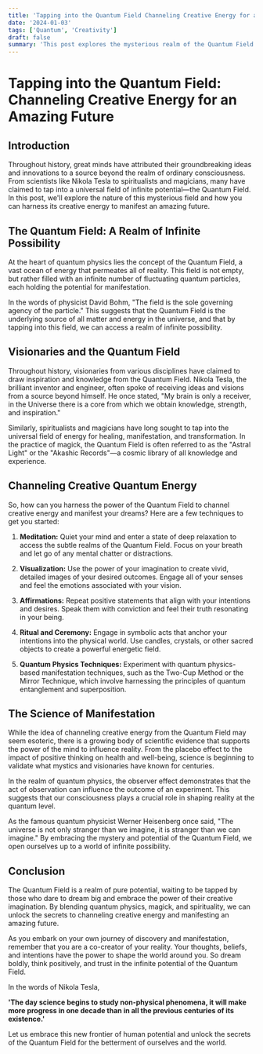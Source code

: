 ```yaml
---
title: 'Tapping into the Quantum Field Channeling Creative Energy for an Amazing Future'
date: '2024-01-03'
tags: ['Quantum', 'Creativity']
draft: false
summary: 'This post explores the mysterious realm of the Quantum Field.'
---
```


# Tapping into the Quantum Field: Channeling Creative Energy for an Amazing Future

## Introduction

Throughout history, great minds have attributed their groundbreaking ideas and innovations to a source beyond the realm of ordinary consciousness. From scientists like Nikola Tesla to spiritualists and magicians, many have claimed to tap into a universal field of infinite potential—the Quantum Field. In this post, we'll explore the nature of this mysterious field and how you can harness its creative energy to manifest an amazing future.

## The Quantum Field: A Realm of Infinite Possibility

At the heart of quantum physics lies the concept of the Quantum Field, a vast ocean of energy that permeates all of reality. This field is not empty, but rather filled with an infinite number of fluctuating quantum particles, each holding the potential for manifestation.

In the words of physicist David Bohm, "The field is the sole governing agency of the particle." This suggests that the Quantum Field is the underlying source of all matter and energy in the universe, and that by tapping into this field, we can access a realm of infinite possibility.

## Visionaries and the Quantum Field

Throughout history, visionaries from various disciplines have claimed to draw inspiration and knowledge from the Quantum Field. Nikola Tesla, the brilliant inventor and engineer, often spoke of receiving ideas and visions from a source beyond himself. He once stated, "My brain is only a receiver, in the Universe there is a core from which we obtain knowledge, strength, and inspiration."

Similarly, spiritualists and magicians have long sought to tap into the universal field of energy for healing, manifestation, and transformation. In the practice of magick, the Quantum Field is often referred to as the "Astral Light" or the "Akashic Records"—a cosmic library of all knowledge and experience.

## Channeling Creative Quantum Energy

So, how can you harness the power of the Quantum Field to channel creative energy and manifest your dreams? Here are a few techniques to get you started:

1. **Meditation:** Quiet your mind and enter a state of deep relaxation to access the subtle realms of the Quantum Field. Focus on your breath and let go of any mental chatter or distractions.

2. **Visualization:** Use the power of your imagination to create vivid, detailed images of your desired outcomes. Engage all of your senses and feel the emotions associated with your vision.

3. **Affirmations:** Repeat positive statements that align with your intentions and desires. Speak them with conviction and feel their truth resonating in your being.

4. **Ritual and Ceremony:** Engage in symbolic acts that anchor your intentions into the physical world. Use candles, crystals, or other sacred objects to create a powerful energetic field.

5. **Quantum Physics Techniques:** Experiment with quantum physics-based manifestation techniques, such as the Two-Cup Method or the Mirror Technique, which involve harnessing the principles of quantum entanglement and superposition.

## The Science of Manifestation

While the idea of channeling creative energy from the Quantum Field may seem esoteric, there is a growing body of scientific evidence that supports the power of the mind to influence reality. From the placebo effect to the impact of positive thinking on health and well-being, science is beginning to validate what mystics and visionaries have known for centuries.

In the realm of quantum physics, the observer effect demonstrates that the act of observation can influence the outcome of an experiment. This suggests that our consciousness plays a crucial role in shaping reality at the quantum level.

As the famous quantum physicist Werner Heisenberg once said, "The universe is not only stranger than we imagine, it is stranger than we can imagine." By embracing the mystery and potential of the Quantum Field, we open ourselves up to a world of infinite possibility.

## Conclusion

The Quantum Field is a realm of pure potential, waiting to be tapped by those who dare to dream big and embrace the power of their creative imagination. By blending quantum physics, magick, and spirituality, we can unlock the secrets to channeling creative energy and manifesting an amazing future.

As you embark on your own journey of discovery and manifestation, remember that you are a co-creator of your reality. Your thoughts, beliefs, and intentions have the power to shape the world around you. So dream boldly, think positively, and trust in the infinite potential of the Quantum Field.

In the words of Nikola Tesla,

**'The day science begins to study non-physical phenomena, it will make more progress in one decade than in all the previous centuries of its existence.'**

Let us embrace this new frontier of human potential and unlock the secrets of the Quantum Field for the betterment of ourselves and the world.
